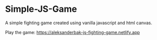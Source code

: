# Simple-JS-Game

A simple fighting game created using vanilla javascript and html canvas.

Play the game: https://aleksanderbak-js-fighting-game.netlify.app